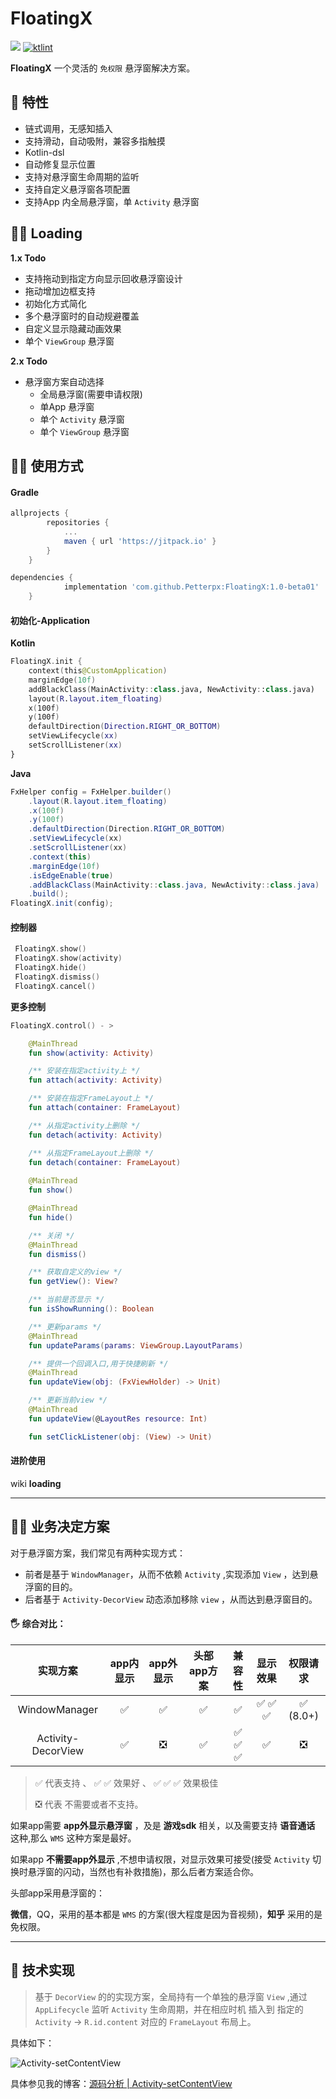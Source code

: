 # FloatingX



[![](https://jitpack.io/v/Petterpx/FloatingX.svg)](https://jitpack.io/#Petterpx/FloatingX) [![ktlint](https://img.shields.io/badge/code%20style-%E2%9D%A4-FF4081.svg)](https://ktlint.github.io/)

**FloatingX** 一个灵活的 `免权限` 悬浮窗解决方案。



## 👏 特性 

- 链式调用，无感知插入
- 支持滑动，自动吸附，兼容多指触摸
- Kotlin-dsl
- 自动修复显示位置
- 支持对悬浮窗生命周期的监听
- 支持自定义悬浮窗各项配置
- 支持App 内全局悬浮窗，单 `Activity` 悬浮窗



## 👨‍🔧‍ Loading 

**1.x Todo**

- 支持拖动到指定方向显示回收悬浮窗设计
- 拖动增加边框支持
- 初始化方式简化
- 多个悬浮窗时的自动规避覆盖
- 自定义显示隐藏动画效果
- 单个 `ViewGroup` 悬浮窗

**2.x Todo**

- 悬浮窗方案自动选择
  - 全局悬浮窗(需要申请权限)
  - 单App 悬浮窗
  - 单个 `Activity` 悬浮窗
  - 单个 `ViewGroup` 悬浮窗



## 👨‍💻‍ 使用方式

#### Gradle

```groovy
allprojects {
		repositories {
			...
			maven { url 'https://jitpack.io' }
		}
	}
```

```groovy
dependencies {
	        implementation 'com.github.Petterpx:FloatingX:1.0-beta01'
	}
```



#### 初始化-Application

**Kotlin**

```kotlin
FloatingX.init {
    context(this@CustomApplication)
    marginEdge(10f)
    addBlackClass(MainActivity::class.java, NewActivity::class.java)
    layout(R.layout.item_floating)
    x(100f)
    y(100f)
    defaultDirection(Direction.RIGHT_OR_BOTTOM)
    setViewLifecycle(xx)
    setScrollListener(xx)
}
```

**Java**

```java
FxHelper config = FxHelper.builder()
    .layout(R.layout.item_floating)
    .x(100f)
    .y(100f)
    .defaultDirection(Direction.RIGHT_OR_BOTTOM)
    .setViewLifecycle(xx)
    .setScrollListener(xx)
    .context(this)
    .marginEdge(10f)
    .isEdgeEnable(true)
    .addBlackClass(MainActivity::class.java, NewActivity::class.java)
    .build();
FloatingX.init(config);
```

#### 控制器

```kotlin
 FloatingX.show()
 FloatingX.show(activity)
 FloatingX.hide()
 FloatingX.dismiss()
 FloatingX.cancel()
```

**更多控制**

```kotlin
FloatingX.control() - >

    @MainThread
    fun show(activity: Activity)

    /** 安装在指定activity上 */
    fun attach(activity: Activity)

    /** 安装在指定FrameLayout上 */
    fun attach(container: FrameLayout)

    /** 从指定activity上删除 */
    fun detach(activity: Activity)

    /** 从指定FrameLayout上删除 */
    fun detach(container: FrameLayout)
    
    @MainThread
    fun show()

    @MainThread
    fun hide()

    /** 关闭 */
    @MainThread
    fun dismiss()

    /** 获取自定义的view */
    fun getView(): View?

    /** 当前是否显示 */
    fun isShowRunning(): Boolean

    /** 更新params */
    @MainThread
    fun updateParams(params: ViewGroup.LayoutParams)

    /** 提供一个回调入口,用于快捷刷新 */
    @MainThread
    fun updateView(obj: (FxViewHolder) -> Unit)

    /** 更新当前view */
    @MainThread
    fun updateView(@LayoutRes resource: Int)

    fun setClickListener(obj: (View) -> Unit)
```



#### 进阶使用

wiki **loading**

---



## 🚴‍♀️ 业务决定方案

对于悬浮窗方案，我们常见有两种实现方式：

- 前者是基于 `WindowManager`，从而不依赖 `Activity` ,实现添加 `View` ，达到悬浮窗的目的。
- 后者基于 `Activity-DecorView` 动态添加移除 `view` ，从而达到悬浮窗目的。

#### 🖐 综合对比：

|      实现方案      | app内显示 | app外显示 | 头部app方案 | 兼容性 | 显示效果 | 权限请求 |
| :----------------: | :-------: | :-------: | :---------: | :----: | :------: | :------: |
|   WindowManager    |     ✅     |     ✅     |      ✅      |   ✅    |  ✅ ✅ ✅   | ✅ (8.0+) |
| Activity-DecorView |     ✅     |     ❎     |      ✅      | ✅ ✅ ✅  |    ✅     |    ❎     |

> ✅ 代表支持 、 ✅ ✅ 效果好 、 ✅ ✅ ✅ 效果极佳
>
> ❎ 代表 不需要或者不支持。



如果app需要 **app外显示悬浮窗** ，及是 **游戏sdk** 相关，以及需要支持 **语音通话** 这种,那么 `WMS` 这种方案是最好。

如果app **不需要app外显示** ,不想申请权限，对显示效果可接受(接受 `Activity` 切换时悬浮窗的闪动，当然也有补救措施)，那么后者方案适合你。

头部app采用悬浮窗的：

**微信**，QQ，采用的基本都是 `WMS` 的方案(很大程度是因为音视频)，**知乎** 采用的是免权限。



---

## 🐬 技术实现

> 基于 `DecorView` 的的实现方案，全局持有一个单独的悬浮窗 `View` ,通过 `AppLifecycle` 监听 `Activity` 生命周期，并在相应时机 插入到 指定的 `Activity` -> `R.id.content` 对应的 `FrameLayout` 布局上。

具体如下：

<img src="https://tva1.sinaimg.cn/large/008i3skNly1gr20ks7780j30rc0i5dim.jpg" alt="Activity-setContentView"  />

具体参见我的博客：[源码分析 | Activity-setContentView](https://juejin.cn/post/6897453195342610445) 

